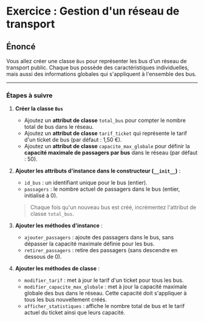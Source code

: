 # Exercice : Gestion d'un réseau de transport

## Énoncé

Vous allez créer une classe `Bus` pour représenter les bus d'un réseau de transport public. Chaque bus possède des caractéristiques individuelles, mais aussi des informations globales qui s'appliquent à l'ensemble des bus.

---

### Étapes à suivre

1. **Créer la classe `Bus`**

   - Ajoutez un **attribut de classe** `total_bus` pour compter le nombre total de bus dans le réseau.
   - Ajoutez un **attribut de classe** `tarif_ticket` qui représente le tarif d'un ticket de bus (par défaut : 1,50 €).
   - Ajoutez un **attribut de classe** `capacite_max_globale` pour définir la **capacité maximale de passagers par bus** dans le réseau (par défaut : 50).

2. **Ajouter les attributs d'instance dans le constructeur (`__init__`)** :

   - `id_bus` : un identifiant unique pour le bus (entier).
   - `passagers` : le nombre actuel de passagers dans le bus (entier, initialisé à 0).

   > Chaque fois qu'un nouveau bus est créé, incrémentez l'attribut de classe `total_bus`.

3. **Ajouter les méthodes d'instance** :

   - `ajouter_passagers` : ajoute des passagers dans le bus, sans dépasser la capacité maximale définie pour les bus.
   - `retirer_passagers` : retire des passagers (sans descendre en dessous de 0).

4. **Ajouter les méthodes de classe** :

   - `modifier_tarif` : met à jour le tarif d'un ticket pour tous les bus.
   - `modifier_capacite_max_globale` : met à jour la capacité maximale globale des bus dans le réseau. Cette capacité doit s'appliquer à tous les bus nouvellement créés.
   - `afficher_statistiques` : affiche le nombre total de bus et le tarif actuel du ticket ainsi que leurs capacité.
